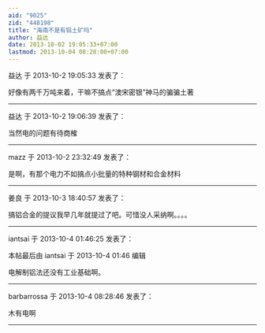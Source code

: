 ```yaml
---
aid: "9025"
zid: "448198"
title: "海南不是有铝土矿吗"
author: 益达
date: 2013-10-02 19:05:33+07:00
lastmod: 2013-10-04 08:28:00+07:00
---
```


益达 于 2013-10-2 19:05:33 发表了：

好像有两千万吨来着，干嘛不搞点“澳宋密银”神马的骗骗土著

---

益达 于 2013-10-2 19:06:39 发表了：

当然电的问题有待商榷

---

mazz 于 2013-10-2 23:32:49 发表了：

是啊，有那个电力不如搞点小批量的特种钢材和合金材料

---

姜良 于 2013-10-3 18:40:57 发表了：

搞铝合金的提议我早几年就提过了吧。可惜没人采纳啊。。。。

---

iantsai 于 2013-10-4 01:46:25 发表了：

本帖最后由 iantsai 于 2013-10-4 01:46 编辑

电解制铝法还没有工业基础啊。

---

barbarrossa 于 2013-10-4 08:28:46 发表了：

木有电啊

---
